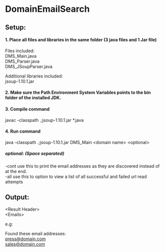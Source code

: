 # DomainEmailSearch

## Setup:

#### 1. Place all files and libraries in the same folder (3 java files and 1 Jar file)
Files included: </br>
DMS_Main.java </br>
DMS_Parser.java </br>
DMS_JSoupParser.java

Additional libraries included: </br>
jsoup-1.10.1.jar

#### 2. Make sure the Path Environment System Variables points to the bin folder of the installed JDK.
#### 3. Compile command
javac -classpath .;jsoup-1.10.1.jar *.java

#### 4. Run command
java -classpath .;jsoup-1.10.1.jar DMS_Main \<domain name> \<optional> </br>

##### optional: (Space separated)
-cont use this to print the email addresses as they are discovered instead of at the end. </br>
-all  use this to option to view a list of all successful and failed url read attempts </br>

## Output:
\<Result Header> </br>
\<Emails>

e.g:

Found these email addresses: </br>
press@domain.com </br>
sales@domain.com </br>


